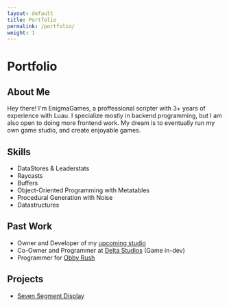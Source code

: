 ```yaml
---
layout: default
title: Portfolio
permalink: /portfolio/
weight: 1
---
```


# Portfolio
## About Me
Hey there! I'm EnigmaGames, a proffessional scripter with 3+ years of experience with Luau. I specialize mostly in backend programming, but I am also open to doing more frontend work. My dream is to eventually run my own game studio, and create enjoyable games.

## Skills
- DataStores & Leaderstats
- Raycasts
- Buffers
- Object-Oriented Programming with Metatables
- Procedural Generation with Noise
- Datastructures

## Past Work
- Owner and Developer of my [upcoming studio](https://www.roblox.com/groups/14571512/Enigma-Game-Studios#!/about)
- Co-Owner and Programmer at [Delta Studios](https://www.roblox.com/groups/34551518/De-ta-Studios#!/about) (Game in-dev)
- Programmer for [Obby Rush](https://www.roblox.com/games/18609008263/Obby-Rush)

## Projects
- [Seven Segment Display](/projects/sevensegment.md)
